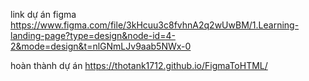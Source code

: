 link dự án figma
https://www.figma.com/file/3kHcuu3c8fvhnA2q2wUwBM/1.Learning-landing-page?type=design&node-id=4-2&mode=design&t=nlGNmLJv9aab5NWx-0

hoàn thành dự án
https://thotank1712.github.io/FigmaToHTML/
